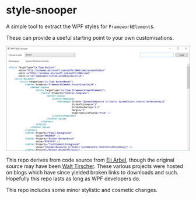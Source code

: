 # style-snooper

A simple tool to extract the WPF styles for `FrameworkElement`s.

These can provide a useful starting point to your own customisations.

![screenshot](https://raw.githubusercontent.com/drewnoakes/style-snooper/master/screenshot.png)

This repo derives from code source from [Eli Arbel](https://arbel.net/2006/11/05/revamped-style-snooper/),
though the original source may have been [Walt Tirscher](https://wpfwonderland.wordpress.com/2007/01/02/wpf-tools-stylesnooper/).
These various projects were hosted on blogs which have since yielded broken links to downloads and such.
Hopefully this repo lasts as long as WPF developers do.

This repo includes some minor stylistic and cosmetic changes.
